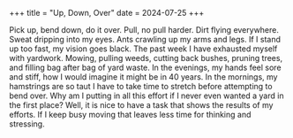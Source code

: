 +++
title = "Up, Down, Over"
date = 2024-07-25
+++

Pick up, bend down, do it over. Pull, no pull harder. Dirt flying everywhere. Sweat dripping into my eyes. Ants crawling up my arms and legs. If I stand up too fast, my vision goes black. The past week I have exhausted myself with yardwork. Mowing, pulling weeds, cutting back bushes, pruning trees, and filling bag after bag of yard waste. In the evenings, my hands feel sore and stiff, how I would imagine it might be in 40 years. In the mornings, my hamstrings are so taut I have to take time to stretch before attempting to bend over. Why am I putting in all this effort if I never even wanted a yard in the first place? Well, it is nice to have a task that shows the results of my efforts. If I keep busy moving that leaves less time for thinking and stressing.

